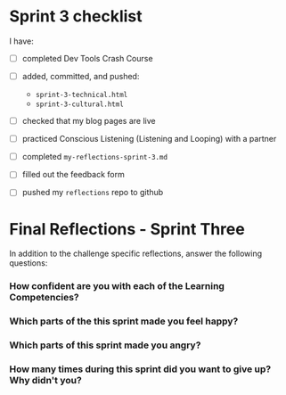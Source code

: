 # Sprint 3 checklist

I have:
- [ ] completed Dev Tools Crash Course
- [ ] added, committed, and pushed:
    - `sprint-3-technical.html` 
    - `sprint-3-cultural.html` 
- [ ] checked that my blog pages are live
- [ ] practiced Conscious Listening (Listening and Looping) with a partner
- [ ] completed `my-reflections-sprint-3.md`
- [ ] filled out the feedback form
- [ ] pushed my `reflections` repo to github



# Final Reflections - Sprint Three 

In addition to the challenge specific reflections, answer the following questions:

### How confident are you with each of the Learning Competencies?



### Which parts of the this sprint made you feel happy?



### Which parts of this sprint made you angry?



### How many times during this sprint did you want to give up? Why didn't you?
